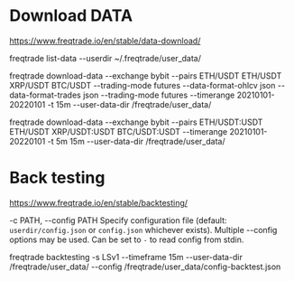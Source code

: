 # Download DATA
https://www.freqtrade.io/en/stable/data-download/


freqtrade list-data --userdir ~/.freqtrade/user_data/

freqtrade download-data --exchange bybit  --pairs ETH/USDT ETH/USDT XRP/USDT BTC/USDT --trading-mode futures --data-format-ohlcv json   --data-format-trades json --trading-mode futures   --timerange 20210101-20220101  -t 15m --user-data-dir /freqtrade/user_data/


freqtrade download-data --exchange bybit --pairs ETH/USDT:USDT ETH/USDT XRP/USDT:USDT BTC/USDT:USDT  --timerange 20210101-20220101  -t 5m 15m --user-data-dir /freqtrade/user_data/


# Back testing
https://www.freqtrade.io/en/stable/backtesting/

-c PATH, --config PATH
Specify configuration file (default: `userdir/config.json` or `config.json` whichever exists). Multiple --config options may be used. Can be set to `-` to read config from stdin.


freqtrade backtesting -s LSv1 --timeframe 15m  --user-data-dir /freqtrade/user_data/ --config /freqtrade/user_data/config-backtest.json
 
